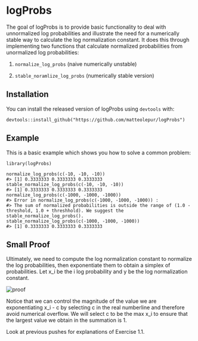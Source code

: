 
<!-- README.md is generated from README.Rmd. Please edit that file -->

# logProbs

<!-- badges: start -->
<!-- badges: end -->

The goal of logProbs is to provide basic functionality to deal with unnormalized log
probabilities and illustrate the need for a numerically stable way to calculate the log normalization constant.
It does this through implementing two functions that calculate normalized probabilities from unormalized log probabilities:

1) `normalize_log_probs` (naive numerically unstable)

2) `stable_noramlize_log_probs` (numerically stable version)

## Installation

You can install the released version of logProbs using `devtools` with:

    devtools::install_github("https://github.com/matteolepur/logProbs")

## Example

This is a basic example which shows you how to solve a common problem:

    library(logProbs)

    normalize_log_probs(c(-10, -10, -10))
    #> [1] 0.3333333 0.3333333 0.3333333
    stable_normalize_log_probs(c(-10, -10, -10))
    #> [1] 0.3333333 0.3333333 0.3333333
    normalize_log_probs(c(-1000, -1000, -1000))
    #> Error in normalize_log_probs(c(-1000, -1000, -1000)) : 
    #> The sum of normalized probabilities is outside the range of (1.0 - threshold, 1.0 + threshhold). We suggest the stable_normalize_log_probs().
    stable_normalize_log_probs(c(-1000, -1000, -1000))
    #> [1] 0.3333333 0.3333333 0.3333333
 
 ## Small Proof
 
Ultimately, we need to compute the log normalization constant to normalize the log probabilities, then exponentiate them to obtain a simplex of probabilities. Let x_i be the i log probability and y be the log normalization constant.

![proof](img/proof.png)

Notice that we can control the magnitude of the value we are exponentiating x_i - c by selecting c in the real numberline and therefore avoid numerical overflow. We will select c to be the max x_i to ensure that the largest value we obtain in the summation is 1.
    
Look at previous pushes for explanations of Exercise 1.1.
